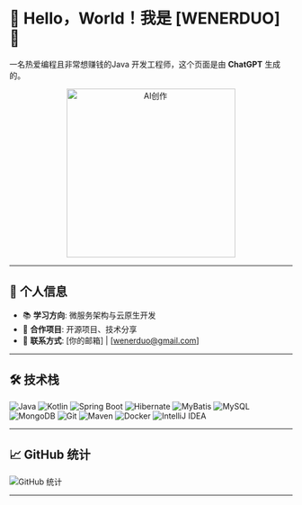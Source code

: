 # 🌸 Hello，World！我是 [WENERDUO] 🌸
一名热爱编程且非常想赚钱的Java 开发工程师，这个页面是由 **ChatGPT** 生成的。
<p align="center">
  <img src="https://media.giphy.com/media/3oKIPn0pD7ILQqv0Ek/giphy.gif" alt="AI创作" width="300"/>
</p>

---

## 🌟 个人信息

- 📚 **学习方向**: 微服务架构与云原生开发
- 🤝 **合作项目**: 开源项目、技术分享
- 📧 **联系方式**: [你的邮箱] | [wenerduo@gmail.com]

---

## 🛠️ 技术栈

![Java](https://img.shields.io/badge/Java-007396?style=flat-square&logo=java&logoColor=white) ![Kotlin](https://img.shields.io/badge/Kotlin-0077B5?style=flat-square&logo=kotlin&logoColor=white) ![Spring Boot](https://img.shields.io/badge/Spring%20Boot-6DB33F?style=flat-square&logo=spring&logoColor=white) ![Hibernate](https://img.shields.io/badge/Hibernate-59666C?style=flat-square&logo=hibernate&logoColor=white) ![MyBatis](https://img.shields.io/badge/MyBatis-7c6c6c?style=flat-square&logo=mybatis&logoColor=white) ![MySQL](https://img.shields.io/badge/MySQL-4479A1?style=flat-square&logo=mysql&logoColor=white) ![MongoDB](https://img.shields.io/badge/MongoDB-47A248?style=flat-square&logo=mongodb&logoColor=white) ![Git](https://img.shields.io/badge/Git-F05032?style=flat-square&logo=git&logoColor=white) ![Maven](https://img.shields.io/badge/Maven-C71A36?style=flat-square&logo=apache-maven&logoColor=white) ![Docker](https://img.shields.io/badge/Docker-2496ED?style=flat-square&logo=docker&logoColor=white) ![IntelliJ IDEA](https://img.shields.io/badge/IntelliJ%20IDEA-000000?style=flat-square&logo=intellij-idea&logoColor=white)

---

## 📈 GitHub 统计

![GitHub 统计](https://github-readme-stats.vercel.app/api?username=wenerduo&show_icons=true&theme=radical)

---
